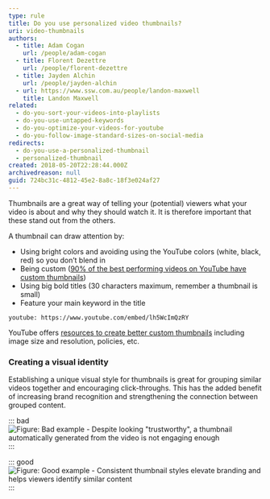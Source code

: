 ```yaml
---
type: rule
title: Do you use personalized video thumbnails?
uri: video-thumbnails
authors:
  - title: Adam Cogan
    url: /people/adam-cogan
  - title: Florent Dezettre
    url: /people/florent-dezettre
  - title: Jayden Alchin
    url: /people/jayden-alchin
  - url: https://www.ssw.com.au/people/landon-maxwell
    title: Landon Maxwell
related:
  - do-you-sort-your-videos-into-playlists
  - do-you-use-untapped-keywords
  - do-you-optimize-your-videos-for-youtube
  - do-you-follow-image-standard-sizes-on-social-media
redirects:
  - do-you-use-a-personalized-thumbnail
  - personalized-thumbnail
created: 2018-05-20T22:28:44.000Z
archivedreason: null
guid: 724bc31c-4812-45e2-8a8c-18f3e024af27
---
```


Thumbnails are a great way of telling your (potential) viewers what your video is about and why they should watch it. It is therefore important that these stand out from the others.

<!--endintro-->

A thumbnail can draw attention by:

* Using bright colors and avoiding using the YouTube colors (white, black, red) so you don’t blend in
* Being custom ([90% of the best performing videos on YouTube have custom thumbnails](https://backlinko.com/hub/youtube/thumbnail))
* Using big bold titles (30 characters maximum, remember a thumbnail is small)
* Feature your main keyword in the title

`youtube: https://www.youtube.com/embed/lh5WcImQzRY`

YouTube offers [resources to create better custom thumbnails](https://support.google.com/youtube/answer/72431?hl=en) including image size and resolution, policies, etc.

### Creating a visual identity

Establishing a unique visual style for thumbnails is great for grouping similar videos together and encouraging click-throughs. This has the added benefit of increasing brand recognition and strengthening the connection between grouped content.

::: bad
![Figure: Bad example - Despite looking "trustworthy", a thumbnail automatically generated from the video is not engaging enough](custom-thumbnails-bad.png)
:::

::: good
![Figure: Good example - Consistent thumbnail styles elevate branding and helps viewers identify similar content](custom-thumbnails-good.png)
:::
